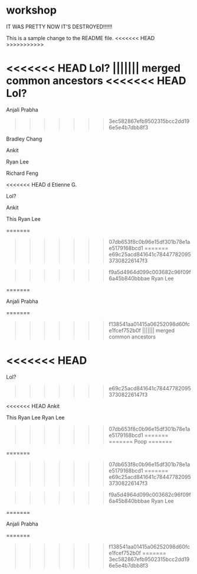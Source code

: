 # workshop

IT WAS PRETTY NOW IT'S DESTROYED!!!!!!

This is a sample change to the README file.
<<<<<<< HEAD >>>>>>>>>>>

<<<<<<< HEAD
Lol?
||||||| merged common ancestors
<<<<<<< HEAD
Lol?
=======
Anjali Prabha
>>>>>>> 3ec582867efb9502315bcc2dd196e5e4b7dbb8f3

Bradley Chang

Ankit

Ryan Lee

Richard Feng

<<<<<<< HEAD
d
Etienne G.



































































































































































































































































































































































































































































































































































































































































































































































































































































Lol?

Ankit

This 
Ryan Lee



































































































































































































































































































































































































































































































































































































































































































































































































































































































































































































































































































































































































































































































































































































































































































































































































































































































































































































































































































































































































































































































































































































































































































































































































































































































































































































































































































































































































































































































































































































































































































































































































































































































































































































































































































































































































































































































































































































































































































































































































































































































































































































































































































































































































































































































































































































































































































































































































































































































































































































































































































































































































































































































































































































































































































































































































































































































































































































































































































































































































































































































































































































































































































































































































































































































































































































































































































































































































































































































































































































































































































































































































































































































































































































































































































































































































































































































































































































































































































































































































































































































































































































































































































































































































































































































































































































































































































































































































































































































































































































































































































































































































































































































































































































































































































































































































































































































































































































































































































































































































































































































































































































































































































































































































































































































































































































































































































































































































































































































































































































































































































































































































































































































































































































































































































































































































































































































































=======
>>>>>>> 07db653f8c0b96e15df301b78e1ae5179168bcd1
=======
>>>>>>> e69c25acd841641c7844778209537308226147f3

>>>>>>> f9a5d4964d099c003682c96f09f6a45b840bbbae
Ryan Lee

=======

Anjali Prabha

=======
>>>>>>> f138541aa01415a06252098d60fce1fcef752b0f
||||||| merged common ancestors



























































































































































































































































































































































































































































































































































































































































































































































































































































































































































































































































































































































<<<<<<< HEAD
=======

Lol?

>>>>>>> e69c25acd841641c7844778209537308226147f3



























































































































<<<<<<< HEAD
Ankit

This 
Ryan Lee
Ryan Lee
>>>>>>> 07db653f8c0b96e15df301b78e1ae5179168bcd1
=======
=======
Poop
=======




































































































































































































































































































































































































































































































































































































































































































































































































































































































































































































































































































































































































































































































































































































































































































































































































































































































































































































































































































































































































































































































































































































































































































































































































































































































































































































































































































































































































































































































































































































































































































































































































































































































































































































































































































































































































































































































































































































































































































































































































































































































































































































































































































































































































































































































































































































































































































































































































































































































































































































































































































































































































































































































































































































































































































































































































































































































































































































































































































































































































































































































































































































































































































































































































































































































































































































































































































































































































































































































































































































































































































































































































































































































































































































































































































































































































































































































































































































































































































































































































































































































































































































































































































































































































































































































































































































































































































































































































































































































































































































































































































































































































































































































































































































































































































































































































































































































































































































































































































































































































































































































































































































































































































































































































































































































































































































































































































































































































































































































































































































































































































































































































































































































































































































































































































































































































































































































































































































































































































































































































































































































































































































































































































































































































































































































































































































































































































































































































































































































































































































































































































































































































































































































































































































































































































































































































































































































































































































































































































































































































































































































































































































































































































































































































































































































































































































































































































































=======
>>>>>>> 07db653f8c0b96e15df301b78e1ae5179168bcd1
=======
>>>>>>> e69c25acd841641c7844778209537308226147f3

>>>>>>> f9a5d4964d099c003682c96f09f6a45b840bbbae
Ryan Lee

=======

Anjali Prabha

=======
>>>>>>> f138541aa01415a06252098d60fce1fcef752b0f
=======
>>>>>>> 3ec582867efb9502315bcc2dd196e5e4b7dbb8f3
